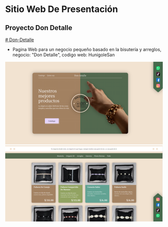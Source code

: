 # Sitio Web De Presentación
## Proyecto Don Detalle
[# Don-Detalle](https://hunigolesan.github.io/Don-Detalle/)
- Pagina Web para un negocio pequeño basado en la bisutería y arreglos, negocio: "Don Detalle", codigo web: HunigoleSan

![Diseño Prevista Del Proyecto Don Detalle](/img/presentation-web/presentation.png)
![Diseño Cards De Los Productos](/img/presentation-web/card-product.png)
